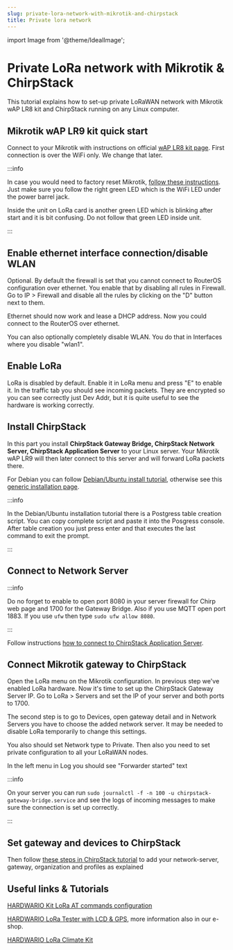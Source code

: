 ```yaml
---
slug: private-lora-network-with-mikrotik-and-chirpstack
title: Private lora network
---
```

import Image from '@theme/IdealImage';


# Private LoRa network with Mikrotik & ChirpStack

This tutorial explains how to set-up private LoRaWAN network with Mikrotik wAP LR8 kit and ChirpStack running on any Linux computer.

## Mikrotik wAP LR9 kit quick start

Connect to your Mikrotik with instructions on official [wAP LR8 kit page](https://help.mikrotik.com/docs/display/UM/wAP+LR8+kit). First connection is over the WiFi only. We change that later.

:::info

In case you would need to factory reset Mikrotik, [follow these instructions](https://wiki.mikrotik.com/wiki/Manual:Reset). Just make sure you follow the right green LED which is the WiFi LED under the power barrel jack.



Inside the unit on LoRa card is another green LED which is blinking after start and it is bit confusing. Do not follow that green LED inside unit.

:::

## Enable ethernet interface connection/disable WLAN

Optional. By default the firewall is set that you cannot connect to RouterOS configuration over ethernet. You enable that by disabling all rules in Firewall. Go to IP &gt; Firewall and disable all the rules by clicking on the "D" button next to them.

Ethernet should now work and lease a DHCP address. Now you could connect to the RouterOS over ethernet.

You can also optionally completely disable WLAN. You do that in Interfaces where you disable "wlan1".

## Enable LoRa

LoRa is disabled by default. Enable it in LoRa menu and press "E" to enable it. In the traffic tab you should see incoming packets. They are encrypted so you can see correctly just Dev Addr, but it is quite useful to see the hardware is working correctly.

## Install ChirpStack

In this part you install **ChirpStack Gateway Bridge, ChirpStack Network Server, ChirpStack Application Server** to your Linux server. Your Mikrotik wAP LR9 will then later connect to this server and will forward LoRa packets there.

For Debian you can follow [Debian/Ubuntu install tutorial](https://www.chirpstack.io/guides/debian-ubuntu/), otherwise see this [generic installation page](https://www.chirpstack.io/install/install/).

:::info

In the Debian/Ubuntu installation tutorial there is a Postgress table creation script. You can copy complete script and paste it into the Posgress console. After table creation you just press enter and that executes the last command to exit the prompt.

:::

## Connect to Network Server

:::info

Do no forget to enable to open port 8080 in your server firewall for Chirp web page and 1700 for the Gateway Bridge. Also if you use MQTT open port 1883. If you use `ufw` then type `sudo ufw allow 8080`.

:::

Follow instructions [how to connect to ChirpStack Application Server](https://www.chirpstack.io/guides/first-gateway-device/).

## Connect Mikrotik gateway to ChirpStack

Open the LoRa menu on the Mikrotik configuration. In previous step we've enabled LoRa hardware. Now it's time to set up the ChirpStack Gateway Server IP. Go to LoRa &gt; Servers and set the IP of your server and both ports to 1700.

The second step is to go to Devices, open gateway detail and in Network Servers you have to choose the added network server. It may be needed to disable LoRa temporarily to change this settings.

You also should set Network type to Private. Then also you need to set private configuration to all your LoRaWAN nodes.

In the left menu in Log you should see "Forwarder started" text 

:::info

On your server you can run `sudo journalctl -f -n 100 -u chirpstack-gateway-bridge.service` and see the logs of incoming messages to make sure the connection is set up correctly.

:::

## Set gateway and devices to ChirpStack

Then follow [these steps in ChirpStack tutorial](https://www.chirpstack.io/guides/first-gateway-device/) to add your network-server, gateway, organization and profiles as explained

## Useful links & Tutorials

[HARDWARIO Kit LoRa AT commands configuration](../tutorials/lora-at-commands-configuration.md)

[HARDWARIO LoRa Tester with LCD & GPS](https://www.hackster.io/160709/lora-tester-with-lcd-gps-open-configurable-low-power-4a5b61), more information also in our e-shop.

[HARDWARIO LoRa Climate Kit](https://www.hackster.io/hubmartin/lora-climate-monitor-easy-open-low-power-and-with-graphs-7bacc2)



